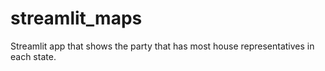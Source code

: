 # streamlit_maps
Streamlit app that shows the party that has most house representatives in each state.
